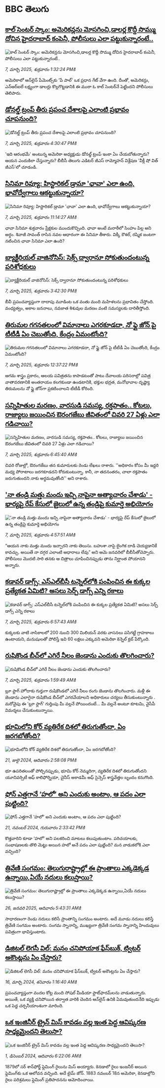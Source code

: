 # BBC తెలుగు## [కాల్ సెంటర్ స్కాం: అమెరికన్లను మోసగించి,డాలర్ల కొద్దీ సొమ్ము దోచిన హైదరాబాద్ కంపెనీ, పోలీసులు ఎలా పట్టుకున్నారంటే..](https://www.bbc.com/telugu/articles/cn9v5lj8jjdo?at_campaign=githubrss)![కాల్ సెంటర్ స్కాం: అమెరికన్లను మోసగించి,డాలర్ల కొద్దీ సొమ్ము దోచిన హైదరాబాద్ కంపెనీ, పోలీసులు ఎలా పట్టుకున్నారంటే..](https://ichef.bbci.co.uk/ace/standard/240/cpsprodpb/df77/live/09e7bb50-fb4d-11ef-9527-2f65ae2e80f4.png)_7, మార్చి 2025, శుక్రవారం 1:32:24 PMకి_అమెరికాలో ఆన్‌లైన్ పేమెంట్స్‌కు 'పే పాల్' ఒక ప్రధాన గేట్ వేగా ఉంది. దీంతో, అమెరికన్లు, ఎన్ఆర్ఐలే లక్ష్యంగా డాలర్లు కొల్లగొట్టడానికి ఈ ముఠా ఓ కాల్ సెంటర్‌నే పెట్టిందని పోలీసులు తెలిపారు.## [డోనల్డ్ ట్రంప్ తీరు ప్రపంచ దేశాలపై ఎలాంటి ప్రభావం చూపనుంది?](https://www.bbc.com/telugu/articles/czx70vzq70ko?at_campaign=githubrss)![డోనల్డ్ ట్రంప్ తీరు ప్రపంచ దేశాలపై ఎలాంటి ప్రభావం చూపనుంది?](https://ichef.bbci.co.uk/ace/standard/240/cpsprodpb/669c/live/76dbcd00-fb70-11ef-9e61-71ee71f26eb1.jpg)_7, మార్చి 2025, శుక్రవారం 4:30:47 PMకి_'ఇది ఆరంభమే' అంటున్న అమెరికా అధ్యక్షుడు డోనల్డ్ ట్రంప్ ఇంకా ఏం చేయబోతున్నారు? ఆయన ఎందుకిలా చేస్తున్నారు? బీబీసీ తెలుగు ఎడిటర్ జీఎస్ రామ్మోహన్ విశ్లేషణ 'వీక్లీ షో విత్ జీఎస్'లో చూడండి.## [సినిమా రివ్యూ: హిస్టారికల్‌ డ్రామా 'ఛావా' ఎలా ఉంది, భావోద్వేగాలు ఆకట్టుకున్నాయా?](https://www.bbc.com/telugu/articles/c93n93l32l7o?at_campaign=githubrss)![సినిమా రివ్యూ: హిస్టారికల్‌ డ్రామా 'ఛావా' ఎలా ఉంది, భావోద్వేగాలు ఆకట్టుకున్నాయా?](https://ichef.bbci.co.uk/ace/standard/240/cpsprodpb/c622/live/81735c60-fb3e-11ef-aebe-31d55a7a4a12.jpg)_7, మార్చి 2025, శుక్రవారం 11:14:27 AMకి_ఛావా సినిమా శుక్రవారం ప్రేక్షకుల ముందుకొచ్చింది. ఛావా అంటే మరాఠీలో సింహం పిల్ల అని అర్ధం. శివాజీ సావంత్‌ రాసిన నవల ఆధారంగా ఈ సినిమా తీశారు. విక్కీ కౌశల్, రష్మిక జంటగా నటించిన  ఛావా సినిమా ఎలా ఉంది?## [బ్యాక్టీరియల్ వాజినోసిస్‌: సెక్స్ ద్వారానూ సోకుతుందంటున్న పరిశోధకులు ](https://www.bbc.com/telugu/articles/czdnj1m64dpo?at_campaign=githubrss)![బ్యాక్టీరియల్ వాజినోసిస్‌: సెక్స్ ద్వారానూ సోకుతుందంటున్న పరిశోధకులు ](https://ichef.bbci.co.uk/ace/standard/240/cpsprodpb/dddd/live/48e74410-fb61-11ef-8c03-7dfdbeeb2526.jpg)_7, మార్చి 2025, శుక్రవారం 3:42:30 PMకి_బీవీ ప్రపంచవ్యాప్తంగా దాదాపు మూడింట ఒక వంతు మంది మహిళలను ప్రభావితం చేస్తోంది. వంధ్యత్వం, అకాల జననాలు, నవజాత శిశువుల మరణం వంటి సమస్యలకు దారితీస్తోంది.## [తిరుమల గగనతలంలో విమానాలు ఎగరకూడదా, నో ఫ్లై జోన్ పై టీటీడీ ఏం చెబుతోంది, కేంద్రం ఏమంటోంది?](https://www.bbc.com/telugu/articles/cdrxkn0rzg6o?at_campaign=githubrss)![తిరుమల గగనతలంలో విమానాలు ఎగరకూడదా, నో ఫ్లై జోన్ పై టీటీడీ ఏం చెబుతోంది, కేంద్రం ఏమంటోంది?](https://ichef.bbci.co.uk/ace/standard/240/cpsprodpb/83c4/live/5667c830-faa3-11ef-9e61-71ee71f26eb1.jpg)_7, మార్చి 2025, శుక్రవారం 12:37:22 PMకి_ఆగమ శాస్త్రం ప్రకారం, ఆలయ పవిత్రతను కాపాడటంతో పాటు దేవాలయ పరిసరాల్లో పవిత్ర వాతావరణానికి అంతరాయం కలగకుండా ఉండటానికి, భక్తుల భద్రత, మనోభావాల దృష్ట్యా తిరుమలను నో ఫ్లై జోన్‌గా ప్రకటించాలని టీటీడీ కోరింది.## [సన్నిహితుల మరణం, వారసుడి సమస్య, రక్తపాతం.. కోటలు, రాజ్యాలు జయించిన ఔరంగజేబు జీవితంలో చివరి 27 ఏళ్లు ఎలా గడిచాయి?](https://www.bbc.com/telugu/articles/cj92wx99kgyo?at_campaign=githubrss)![సన్నిహితుల మరణం, వారసుడి సమస్య, రక్తపాతం.. కోటలు, రాజ్యాలు జయించిన ఔరంగజేబు జీవితంలో చివరి 27 ఏళ్లు ఎలా గడిచాయి?](https://ichef.bbci.co.uk/ace/standard/240/cpsprodpb/bf38/live/22333470-fb19-11ef-9e61-71ee71f26eb1.jpg)_7, మార్చి 2025, శుక్రవారం 6:45:40 AMకి_చివరి రోజుల్లో, ఔరంగజేబు తన కుమారులకు రెండు లేఖలు రాశారు. ''అధికారం కోసం మీ ఇద్దరి మధ్య పోరాటాలు జరగకూడదని కోరుకుంటున్నా. కానీ, నా తదనంతరం, చాలా రక్తపాతం జరుగుతుందని నాకు అర్థమవుతోంది'' అని రాశారు.## ['నా తండ్రి మత్తు మందు ఇచ్చి నాపైనా అత్యాచారం చేశాడు' - భార్యపై రేప్ కేసులో జైలులో ఉన్న తండ్రిపై కుమార్తె అభియోగం](https://www.bbc.com/telugu/articles/cgq9n51d31yo?at_campaign=githubrss)!['నా తండ్రి మత్తు మందు ఇచ్చి నాపైనా అత్యాచారం చేశాడు' - భార్యపై రేప్ కేసులో జైలులో ఉన్న తండ్రిపై కుమార్తె అభియోగం](https://ichef.bbci.co.uk/ace/standard/240/cpsprodpb/48cc/live/0ab85af0-fb0f-11ef-92df-051356c595e2.jpg)_7, మార్చి 2025, శుక్రవారం 4:57:51 AMకి_“ఆయన నాకు మత్తు మందు ఇచ్చారని నాకు తెలుసు. బహుశా నాపై లైంగిక దాడి చెయ్యడానికే కావచ్చు. అయితే నా దగ్గర ఎలాంటి ఆధారాలు లేవు” అని ఆమె జనవరిలో బీబీసీతోచెప్పారు. పోలీసులు మొదటి సారి తనకు ఆ చిత్రాలు చూపించినప్పుడు తాను నిర్ఘాంత పోయానని అన్నారు.## [కడావర్ డాగ్స్: ఎస్‌ఎల్‌బీసీ టన్నెల్‌లోకి పంపించిన ఈ కుక్కల ప్రత్యేకత ఏమిటి? అసలు సెర్చ్ డాగ్స్ ఎన్ని రకాలు](https://www.bbc.com/telugu/articles/clynre02n79o?at_campaign=githubrss)![కడావర్ డాగ్స్: ఎస్‌ఎల్‌బీసీ టన్నెల్‌లోకి పంపించిన ఈ కుక్కల ప్రత్యేకత ఏమిటి? అసలు సెర్చ్ డాగ్స్ ఎన్ని రకాలు](https://ichef.bbci.co.uk/ace/standard/240/cpsprodpb/2e77/live/a8cca4c0-fb1a-11ef-8315-57838b6b35e7.jpg)_7, మార్చి 2025, శుక్రవారం 6:57:43 AMకి_కుక్కలకు వాటి నాసికాలలో 200 నుంచి 300 మిలియన్ వరకు వాసనలు పసిగట్టే గ్రాహకాలు ఉంటాయని, మనుషులతో పోలిస్తే ఇవి 60 లక్షలు ఎక్కువని అమెరికా కెన్నెల్ క్లబ్ పేర్కొంది.## [రుషికొండ బీచ్‌లో ఎగిరే నీలం జెండాను ఎందుకు తొలగించారు?](https://www.bbc.com/telugu/articles/czdn0j62yzjo?at_campaign=githubrss)![రుషికొండ బీచ్‌లో ఎగిరే నీలం జెండాను ఎందుకు తొలగించారు?](https://ichef.bbci.co.uk/ace/standard/240/cpsprodpb/204c/live/cadb0d10-fa91-11ef-9e61-71ee71f26eb1.jpg)_7, మార్చి 2025, శుక్రవారం 1:59:49 AMకి_బ్లూ ఫ్లాగ్ హోదాకు గుర్తుగా  రుషికొండలో ఎగిరే నీలం రంగు జెండాను తొలగించారు. 
మళ్లీ ఈ జెండాను ఎలాగైనా రుషికొండ బీచ్‌లో ఎగరవేయాలని అధికారులు చర్యలు తీసుకుంటున్నారు . మరోవైపు ఈ 'బ్లూ ఫ్లాగ్' గుర్తింపు మీ వల్లనే పోయిందంటే... మీ వల్లనే అంటూ కూటమి, వైసీపీ  విమర్శలు చేసుకుంటున్నాయి.## [భూమిలోని కోర్ వ్యతిరేక దిశలో తిరుగుతోందా, ఏం జరగబోతోంది?](https://www.bbc.com/telugu/articles/crgr7rnd7g4o?at_campaign=githubrss)![భూమిలోని కోర్ వ్యతిరేక దిశలో తిరుగుతోందా, ఏం జరగబోతోంది?](https://ichef.bbci.co.uk/ace/standard/240/cpsprodpb/cc28/live/4457bc00-3ec3-11ef-b2f4-77406157b906.jpg)_21, జులై 2024, ఆదివారం 2:58:08 PMకి_భూ ఉపరితలంతో పోల్చినప్పుడు, భూమి కోర్ నెమ్మదిగా, వ్యతిరేక దిశలో తిరుగుతోందని యూనివర్సిటీ ఆఫ్ కాలిఫోర్నియా, చైనీస్ అకాడమీ ఆఫ్ సైన్సెస్‌ శాస్త్రవేత్తల బృందం కనుగొంది.## [ఫోన్ ఎత్తగానే ‘హలో’ అని ఎందుకు అంటాం, ఆ పదం ఎలా పుట్టింది?](https://www.bbc.com/telugu/articles/cgj7x7gdjq4o?at_campaign=githubrss)![ఫోన్ ఎత్తగానే ‘హలో’ అని ఎందుకు అంటాం, ఆ పదం ఎలా పుట్టింది?](https://ichef.bbci.co.uk/ace/standard/240/cpsprodpb/0618/live/7a20ebb0-a807-11ef-b21e-5359bd56d02f.jpg)_21, నవంబర్ 2024, గురువారం 2:33:42 PMకి_కొత్తవారిని కూడా ‘హలో’ అని పలకరించి మాటలు కలుపుతుంటాం.  పరిచయాలకు, సంభాషణలకు తొలి మెట్టు అయిన హలో అనే పదం ఎలా పుట్టింది? మన వాడుకలోకి ఎలా వచ్చింది?## [త్రివేణి సంగమం: తెలుగురాష్ట్రాల్లో ఈ ప్రాంతాలు ఎక్కడెక్కడ ఉన్నాయి,ఏయే నదులు కలుస్తాయి? ](https://www.bbc.com/telugu/articles/cz7elrr17jeo?at_campaign=githubrss)![త్రివేణి సంగమం: తెలుగురాష్ట్రాల్లో ఈ ప్రాంతాలు ఎక్కడెక్కడ ఉన్నాయి,ఏయే నదులు కలుస్తాయి? ](https://ichef.bbci.co.uk/ace/standard/240/cpsprodpb/9dad/live/7f50e780-da42-11ef-a37f-eba91255dc3d.jpg)_26, జనవరి 2025, ఆదివారం 5:43:31 AMకి_సాధారణంగా రెండు నదులు కలిసే ప్రాంతాన్ని సంగమం అంటారు. అదే మూడు నదులు కలిస్తే త్రివేణి సంగమం అంటారు. సంగమ స్నానాన్ని, ముఖ్యంగా త్రివేణి సంగమ స్నానాన్ని హిందువులు పవిత్రంగా భావిస్తుంటారు.## [డిజిటల్ లెగసీ విల్: మనం చనిపోయాక ఫేస్‌బుక్, ట్విటర్‌ అకౌంట్లను ఏం చేస్తారు?](https://www.bbc.com/telugu/articles/cx0zl1qeyq2o?at_campaign=githubrss)![డిజిటల్ లెగసీ విల్: మనం చనిపోయాక ఫేస్‌బుక్, ట్విటర్‌ అకౌంట్లను ఏం చేస్తారు?](https://ichef.bbci.co.uk/ace/standard/240/cpsprodpb/bea2/live/2323ffd0-e2d4-11ee-9410-0f893255c2a0.jpg)_16, మార్చి 2024, శనివారం 1:16:40 AMకి_ప్రపంచవ్యాప్తంగా వందల కోట్ల మంది సోషల్ మీడియా ఫ్లాట్‌ఫారమ్‌లను వాడుతున్నారు. అయితే, ఒక వ్యక్తి చనిపోయిన తర్వాత వారికి చెందిన ఆన్‌లైన్ ఉనికి ఏమవుతుందనేది ఇప్పుడు ఒక పెద్ద చర్చనీయాంశంగా మారింది.## [ఒక ఇంజినీర్ ట్రైన్ మిస్ కావడం వల్ల ఇంత పెద్ద ఆవిష్కరణ సాధ్యమైందని తెలుసా?](https://www.bbc.com/telugu/articles/c774y4mdrgdo?at_campaign=githubrss)![ఒక ఇంజినీర్ ట్రైన్ మిస్ కావడం వల్ల ఇంత పెద్ద ఆవిష్కరణ సాధ్యమైందని తెలుసా?](https://ichef.bbci.co.uk/ace/standard/240/cpsprodpb/d07c/live/d2f92490-ab19-11ef-8264-5f9791599833.jpg)_1, డిసెంబర్ 2024, ఆదివారం 6:22:06 AMకి_1879లో సర్ శాన్‌ఫోర్డ్ ఫ్లెమింగ్ రైలును మిస్ అయ్యారు. కెనడాలో రైలు ఇంజనీర్ అయిన ఫ్లెమింగ్‌కు ఒక ఆలోచన వచ్చింది. అదే టైమ్ జోన్‌. 
1883 నవంబర్ 18న అమెరికా, కెనడాల్లోని రైలు పరిశ్రమలు ఫ్లెమింగ్ ప్రతిపాదనను ఆమోదించాయి.